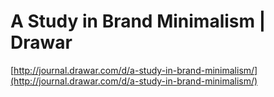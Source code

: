 <!--
id: 13522583623
link: http://tumblr.atmos.org/post/13522583623/a-study-in-brand-minimalism-drawar
slug: a-study-in-brand-minimalism-drawar
date: Tue Nov 29 2011 16:50:39 GMT-0800 (PST)
publish: 2011-11-029
tags: 
title: A Study in Brand Minimalism | Drawar
-->


A Study in Brand Minimalism | Drawar
====================================

[http://journal.drawar.com/d/a-study-in-brand-minimalism/](http://journal.drawar.com/d/a-study-in-brand-minimalism/)

